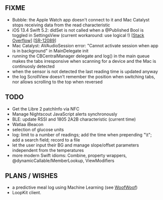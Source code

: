 FIXME
-----

* Bubble: the Apple Watch app doesn't connect to it and Mac Catalyst stops receiving data from the read characteristic
* iOS 13.4 Swift 5.2: didSet is not called when a @Published Bool is toggled in SettingsView (current workaround: use logical !) [[Stack Overflow](https://stackoverflow.com/questions/60130373/ios-13-4-didset-not-called-anymore-for-a-published-bool-when-using-toggle)] [[SR-12089](https://bugs.swift.org/browse/SR-12089)]
* Mac Catalyst: AVAudioSession error: "Cannot activate session when app is in background" in MainDelegate init
* running the CBCentralManager delegate and log() in the main queue makes the tabs irresponsive when scanning for a device and the Mac is continuosly detected
* when the sensor is not detected the last reading time is updated anyway
* the log ScrollView doesn't remember the position when switching tabs, nor allows scrolling to the top when reversed

TODO
----

* Get the Libre 2 patchInfo via NFC
* Manage Nightscout JavaScript alerts synchronously
* BLE: update RSSI and 1805 2A2B characteristic (current time)
* Watlaa iBeacon
* selection of glucose units
* log: limit to a number of readings; add the time when prepending "\t"; add a search field; record to a file
* let the user input their BG and manage slope/offset parameters independent from the temperatures
* more modern Swift idioms: Combine, property wrappers, @dynamicCallable/MemberLookup, ViewModifiers


PLANS / WISHES
---------------

* a predictive meal log using Machine Learning (see [WoofWoof](https://github.com/gshaviv/ninety-two))
* LoopKit client.
